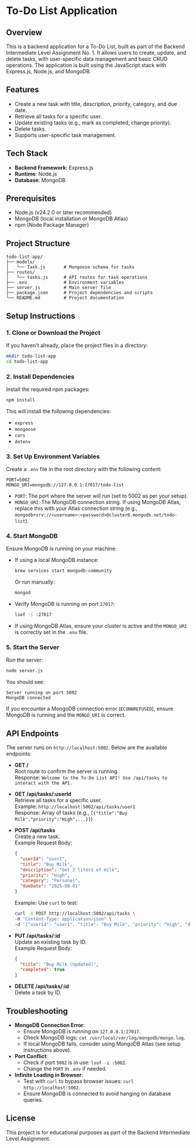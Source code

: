 # To-Do List Application

## Overview
This is a backend application for a To-Do List, built as part of the Backend Intermediate Level Assignment No. 1. It allows users to create, update, and delete tasks, with user-specific data management and basic CRUD operations. The application is built using the JavaScript stack with Express.js, Node.js, and MongoDB.

## Features
- Create a new task with title, description, priority, category, and due date.
- Retrieve all tasks for a specific user.
- Update existing tasks (e.g., mark as completed, change priority).
- Delete tasks.
- Supports user-specific task management.

## Tech Stack
- **Backend Framework**: Express.js
- **Runtime**: Node.js
- **Database**: MongoDB

## Prerequisites
- Node.js (v24.2.0 or later recommended)
- MongoDB (local installation or MongoDB Atlas)
- npm (Node Package Manager)

## Project Structure
```
todo-list-app/
├── models/
│   └── Task.js       # Mongoose schema for tasks
├── routes/
│   └── tasks.js      # API routes for task operations
├── .env              # Environment variables
├── server.js         # Main server file
├── package.json      # Project dependencies and scripts
└── README.md         # Project documentation
```

## Setup Instructions

### 1. Clone or Download the Project
If you haven't already, place the project files in a directory:
```bash
mkdir todo-list-app
cd todo-list-app
```

### 2. Install Dependencies
Install the required npm packages:
```bash
npm install
```

This will install the following dependencies:
- `express`
- `mongoose`
- `cors`
- `dotenv`

### 3. Set Up Environment Variables
Create a `.env` file in the root directory with the following content:
```
PORT=5002
MONGO_URI=mongodb://127.0.0.1:27017/todo-list
```

- `PORT`: The port where the server will run (set to 5002 as per your setup).
- `MONGO_URI`: The MongoDB connection string. If using MongoDB Atlas, replace this with your Atlas connection string (e.g., `mongodb+srv://<username>:<password>@cluster0.mongodb.net/todo-list`).

### 4. Start MongoDB
Ensure MongoDB is running on your machine:
- If using a local MongoDB instance:
  ```bash
  brew services start mongodb-community
  ```
  Or run manually:
  ```bash
  mongod
  ```
- Verify MongoDB is running on port `27017`:
  ```bash
  lsof -i :27017
  ```
- If using MongoDB Atlas, ensure your cluster is active and the `MONGO_URI` is correctly set in the `.env` file.

### 5. Start the Server
Run the server:
```bash
node server.js
```

You should see:
```
Server running on port 5002
MongoDB connected
```

If you encounter a MongoDB connection error (`ECONNREFUSED`), ensure MongoDB is running and the `MONGO_URI` is correct.

## API Endpoints
The server runs on `http://localhost:5002`. Below are the available endpoints:

- **GET /**  
  Root route to confirm the server is running.  
  Response: `Welcome to the To-Do List API! Use /api/tasks to interact with the API.`

- **GET /api/tasks/:userId**  
  Retrieve all tasks for a specific user.  
  Example: `http://localhost:5002/api/tasks/user1`  
  Response: Array of tasks (e.g., `[{"title":"Buy Milk","priority":"High",...}]`)

- **POST /api/tasks**  
  Create a new task.  
  Example Request Body:
  ```json
  {
    "userId": "user1",
    "title": "Buy Milk",
    "description": "Get 2 liters of milk",
    "priority": "High",
    "category": "Personal",
    "dueDate": "2025-08-01"
  }
  ```
  Example: Use `curl` to test:
  ```bash
  curl -X POST http://localhost:5002/api/tasks \
  -H "Content-Type: application/json" \
  -d '{"userId": "user1", "title": "Buy Milk", "priority": "High", "dueDate": "2025-08-01"}'
  ```

- **PUT /api/tasks/:id**  
  Update an existing task by ID.  
  Example Request Body:
  ```json
  {
    "title": "Buy Milk (Updated)",
    "completed": true
  }
  ```

- **DELETE /api/tasks/:id**  
  Delete a task by ID.

## Troubleshooting
- **MongoDB Connection Error**:
  - Ensure MongoDB is running on `127.0.0.1:27017`.
  - Check MongoDB logs: `cat /usr/local/var/log/mongodb/mongo.log`.
  - If local MongoDB fails, consider using MongoDB Atlas (see setup instructions above).
- **Port Conflict**:
  - Check if port `5002` is in use: `lsof -i :5002`.
  - Change the `PORT` in `.env` if needed.
- **Infinite Loading in Browser**:
  - Test with `curl` to bypass browser issues: `curl http://localhost:5002`.
  - Ensure MongoDB is connected to avoid hanging on database queries.

## License
This project is for educational purposes as part of the Backend Intermediate Level Assignment.